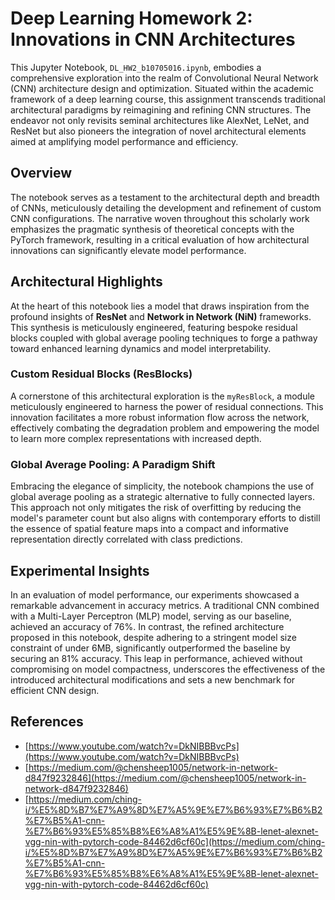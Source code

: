 # Deep Learning Homework 2: Innovations in CNN Architectures

This Jupyter Notebook, `DL_HW2_b10705016.ipynb`, embodies a comprehensive exploration into the realm of Convolutional Neural Network (CNN) architecture design and optimization. Situated within the academic framework of a deep learning course, this assignment transcends traditional architectural paradigms by reimagining and refining CNN structures. The endeavor not only revisits seminal architectures like AlexNet, LeNet, and ResNet but also pioneers the integration of novel architectural elements aimed at amplifying model performance and efficiency.

## Overview

The notebook serves as a testament to the architectural depth and breadth of CNNs, meticulously detailing the development and refinement of custom CNN configurations. The narrative woven throughout this scholarly work emphasizes the pragmatic synthesis of theoretical concepts with the PyTorch framework, resulting in a critical evaluation of how architectural innovations can significantly elevate model performance.

## Architectural Highlights

At the heart of this notebook lies a model that draws inspiration from the profound insights of **ResNet** and **Network in Network (NiN)** frameworks. This synthesis is meticulously engineered, featuring bespoke residual blocks coupled with global average pooling techniques to forge a pathway toward enhanced learning dynamics and model interpretability.

### Custom Residual Blocks (ResBlocks)

A cornerstone of this architectural exploration is the `myResBlock`, a module meticulously engineered to harness the power of residual connections. This innovation facilitates a more robust information flow across the network, effectively combating the degradation problem and empowering the model to learn more complex representations with increased depth.

### Global Average Pooling: A Paradigm Shift

Embracing the elegance of simplicity, the notebook champions the use of global average pooling as a strategic alternative to fully connected layers. This approach not only mitigates the risk of overfitting by reducing the model's parameter count but also aligns with contemporary efforts to distill the essence of spatial feature maps into a compact and informative representation directly correlated with class predictions.

## Experimental Insights

In an evaluation of model performance, our experiments showcased a remarkable advancement in accuracy metrics. A traditional CNN combined with a Multi-Layer Perceptron (MLP) model, serving as our baseline, achieved an accuracy of 76%. In contrast, the refined architecture proposed in this notebook, despite adhering to a stringent model size constraint of under 6MB, significantly outperformed the baseline by securing an 81% accuracy. This leap in performance, achieved without compromising on model compactness, underscores the effectiveness of the introduced architectural modifications and sets a new benchmark for efficient CNN design.

## References

- [https://www.youtube.com/watch?v=DkNIBBBvcPs](https://www.youtube.com/watch?v=DkNIBBBvcPs)
- [https://medium.com/@chensheep1005/network-in-network-d847f9232846](https://medium.com/@chensheep1005/network-in-network-d847f9232846)
- [https://medium.com/ching-i/%E5%8D%B7%E7%A9%8D%E7%A5%9E%E7%B6%93%E7%B6%B2%E7%B5%A1-cnn-%E7%B6%93%E5%85%B8%E6%A8%A1%E5%9E%8B-lenet-alexnet-vgg-nin-with-pytorch-code-84462d6cf60c](https://medium.com/ching-i/%E5%8D%B7%E7%A9%8D%E7%A5%9E%E7%B6%93%E7%B6%B2%E7%B5%A1-cnn-%E7%B6%93%E5%85%B8%E6%A8%A1%E5%9E%8B-lenet-alexnet-vgg-nin-with-pytorch-code-84462d6cf60c)